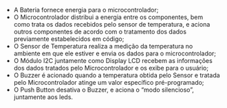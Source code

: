 <ul>
<li>A Bateria fornece energia para o microcontrolador;</li>
<li>O Microcontrolador distribui a energia entre os componentes, bem como trata os dados recebidos pelo sensor de temperatura, e aciona outros componentes de acordo com o tratamento dos dados previamente estabelecidos em código;</li>
<li>O Sensor de Temperatura realiza a medição da temperatura no ambiente em que ele estiver e envia os dados para o microcontrolador;</li>
<li>O Módulo I2C juntamente como Display LCD recebem as informações dos dados tratados pelo Microcontrolador e os exibe para o usuário;</li>
<li>O Buzzer é acionado quando a temperatura obtida pelo Sensor e tratada pelo Microcontrolador atinge um valor específico pré-programado;</li>
<li>O Push Button desativa o Buzzer, e aciona o “modo silencioso”, juntamente aos leds.</li>
</ul>
